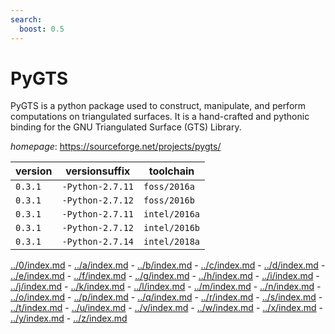 ```yaml
---
search:
  boost: 0.5
---
```

# PyGTS

PyGTS is a python package used to construct, manipulate,   and perform computations on triangulated surfaces.   It is a hand-crafted and pythonic binding for the GNU Triangulated Surface (GTS) Library.

*homepage*: <https://sourceforge.net/projects/pygts/>

version | versionsuffix | toolchain
--------|---------------|----------
``0.3.1`` | ``-Python-2.7.11`` | ``foss/2016a``
``0.3.1`` | ``-Python-2.7.12`` | ``foss/2016b``
``0.3.1`` | ``-Python-2.7.11`` | ``intel/2016a``
``0.3.1`` | ``-Python-2.7.12`` | ``intel/2016b``
``0.3.1`` | ``-Python-2.7.14`` | ``intel/2018a``

[../0/index.md](0) - [../a/index.md](a) - [../b/index.md](b) - [../c/index.md](c) - [../d/index.md](d) - [../e/index.md](e) - [../f/index.md](f) - [../g/index.md](g) - [../h/index.md](h) - [../i/index.md](i) - [../j/index.md](j) - [../k/index.md](k) - [../l/index.md](l) - [../m/index.md](m) - [../n/index.md](n) - [../o/index.md](o) - [../p/index.md](p) - [../q/index.md](q) - [../r/index.md](r) - [../s/index.md](s) - [../t/index.md](t) - [../u/index.md](u) - [../v/index.md](v) - [../w/index.md](w) - [../x/index.md](x) - [../y/index.md](y) - [../z/index.md](z)

